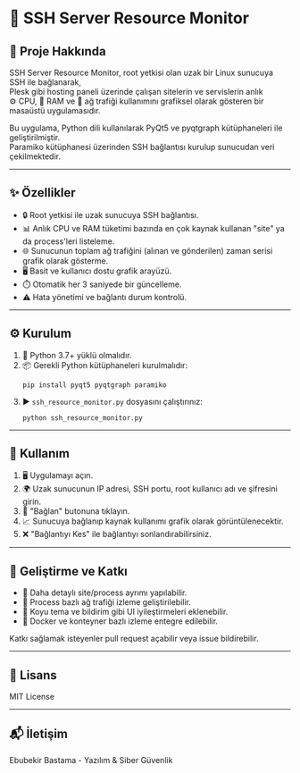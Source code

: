 # 🚀 SSH Server Resource Monitor

## 📝 Proje Hakkında

SSH Server Resource Monitor, root yetkisi olan uzak bir Linux sunucuya SSH ile bağlanarak,  
Plesk gibi hosting paneli üzerinde çalışan sitelerin ve servislerin anlık  
⚙️ CPU, 🧠 RAM ve 📡 ağ trafiği kullanımını grafiksel olarak gösteren bir masaüstü uygulamasıdır.

Bu uygulama, Python dili kullanılarak PyQt5 ve pyqtgraph kütüphaneleri ile geliştirilmiştir.  
Paramiko kütüphanesi üzerinden SSH bağlantısı kurulup sunucudan veri çekilmektedir.

---

## ✨ Özellikler

- 🔒 Root yetkisi ile uzak sunucuya SSH bağlantısı.  
- 📊 Anlık CPU ve RAM tüketimi bazında en çok kaynak kullanan "site" ya da process'leri listeleme.  
- 🌐 Sunucunun toplam ağ trafiğini (alınan ve gönderilen) zaman serisi grafik olarak gösterme.  
- 🖥️ Basit ve kullanıcı dostu grafik arayüzü.  
- ⏱️ Otomatik her 3 saniyede bir güncelleme.  
- ⚠️ Hata yönetimi ve bağlantı durum kontrolü.

---

## ⚙️ Kurulum

1. 🐍 Python 3.7+ yüklü olmalıdır.  
2. 📦 Gerekli Python kütüphaneleri kurulmalıdır:  
   ```
   pip install pyqt5 pyqtgraph paramiko
   ```  
3. ▶️ `ssh_resource_monitor.py` dosyasını çalıştırınız:  
   ```
   python ssh_resource_monitor.py
   ```

---

## 🚀 Kullanım

1. 🖥️ Uygulamayı açın.  
2. 🌍 Uzak sunucunun IP adresi, SSH portu, root kullanıcı adı ve şifresini girin.  
3. 🔗 "Bağlan" butonuna tıklayın.  
4. 📈 Sunucuya bağlanıp kaynak kullanımı grafik olarak görüntülenecektir.  
5. ❌ "Bağlantıyı Kes" ile bağlantıyı sonlandırabilirsiniz.

---

## 🤝 Geliştirme ve Katkı

- 🔧 Daha detaylı site/process ayrımı yapılabilir.  
- 📡 Process bazlı ağ trafiği izleme geliştirilebilir.  
- 🎨 Koyu tema ve bildirim gibi UI iyileştirmeleri eklenebilir.  
- 🐳 Docker ve konteyner bazlı izleme entegre edilebilir.

Katkı sağlamak isteyenler pull request açabilir veya issue bildirebilir.

---

## 📄 Lisans

MIT License

---

## 📬 İletişim

Ebubekir Bastama - Yazılım & Siber Güvenlik  

